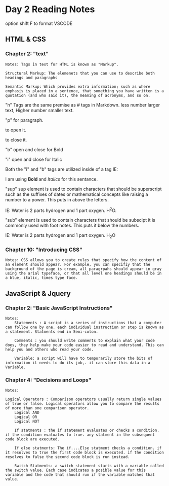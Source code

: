 # Day 2 Reading Notes

option shift F to format VSCODE


## HTML & CSS

### Chapter 2: "text"

    Notes: Tags in text for HTML is known as "Markup".
    
    Structural Markup: The elemenets that you can use to describe both headings and paragraphs
    
    Semantic Markup: Which provides extra information; such as where emphasis is placed in a sentence, that something you have written is a quotation (and who said it), the meaning of acronyms, and so on. 

"h" Tags are the same premise as # tags in Markdown. less number larger text, Higher number smaller text.

"p" for paragraph. <p> to open it. </p> to close it. 

"b" open and close for Bold

"i" open and close for Italic 

Both the "i" and "b" tags are utilized inside of a tag IE:

<p> I am using <b> Bold </b> and <i> Italics </i> for this sentance. </p>

"sup" sup element is used to contain characters that should be superscript such as the suffixes of dates or mathematical concepts like raising a number to a power. This puts in above the letters. 

IE: Water is 2 parts hydrogen and 1 part oxygen. H<sup>2</sup>O. 

"sub" element is used to contain characters that should be subscipt it is commonly used with foot notes. This puts it below the numbers.

IE: Water is 2 parts hydrogen and 1 part oxygen.  H<sub>2</sub>O

### Chapter 10: "Introducing CSS"

    Notes: CSS allows you to create rules that specify how the content of an element should appear. For example, you can specifiy that the background of the page is cream, all paragrpahs should appear in gray using the arial typeface, or that all level one headings should be in a blue, italic, times type face.


## JavaScript & Jquery

### Chapter 2: "Basic JavaScript Instructions"

    Notes:  
        Statements : A script is a series of instructions that a computer can follow one by one. each individual instruction or step is known as a statement. Statments end in Semi-colon.

        Comments : you should write comments to explain what your code does, they help make your code easier to read and understand. This can help you and others who read your code. 

        Variable: a script will have to temporarily store the bits of information it needs to do its job,. it can store this data in a Variable. 





### Chapter 4: "Decisions and Loops"

    Notes:

    Logical Operators : Comparison operators usually return single values of true or false. Logical operators allow you to compare the results of more than one comparison operator. 
        Logical AND 
        Logical OR 
        Logical NOT

        If statments : the if statement evaluates or checks a condition. if the condition evaluates to true. any statment in the subsequent code block are executed. 

        If else statments: The if....Else statment checks a condition. if it resolves to true the first code block is executed. if the condition resolves to false the second code block is run instead. 
        
        Switch Statments: a switch statement starts with a variable called the switch value. Each case indicates a posible value for this variable and the code that should run if the variable matches that value. 